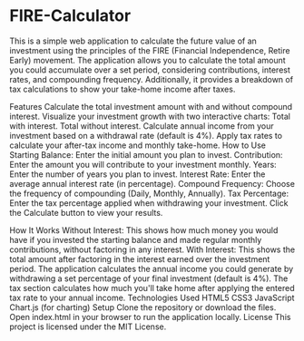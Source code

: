 # FIRE-Calculator


This is a simple web application to calculate the future value of an investment using the principles of the FIRE (Financial Independence, Retire Early) movement. The application allows you to calculate the total amount you could accumulate over a set period, considering contributions, interest rates, and compounding frequency. Additionally, it provides a breakdown of tax calculations to show your take-home income after taxes.

Features
Calculate the total investment amount with and without compound interest.
Visualize your investment growth with two interactive charts:
Total with interest.
Total without interest.
Calculate annual income from your investment based on a withdrawal rate (default is 4%).
Apply tax rates to calculate your after-tax income and monthly take-home.
How to Use
Starting Balance: Enter the initial amount you plan to invest.
Contribution: Enter the amount you will contribute to your investment monthly.
Years: Enter the number of years you plan to invest.
Interest Rate: Enter the average annual interest rate (in percentage).
Compound Frequency: Choose the frequency of compounding (Daily, Monthly, Annually).
Tax Percentage: Enter the tax percentage applied when withdrawing your investment.
Click the Calculate button to view your results.

How It Works
Without Interest: This shows how much money you would have if you invested the starting balance and made regular monthly contributions, without factoring in any interest.
With Interest: This shows the total amount after factoring in the interest earned over the investment period.
The application calculates the annual income you could generate by withdrawing a set percentage of your final investment (default is 4%).
The tax section calculates how much you'll take home after applying the entered tax rate to your annual income.
Technologies Used
HTML5
CSS3
JavaScript
Chart.js (for charting)
Setup
Clone the repository or download the files.
Open index.html in your browser to run the application locally.
License
This project is licensed under the MIT License.

